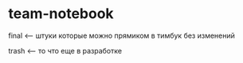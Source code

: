 # team-notebook

final <-- штуки которые можно прямиком в тимбук без изменений

trash <-- то что еще в разработке

